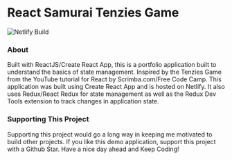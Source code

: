 # React Samurai Tenzies Game
![Netlify Build](https://api.netlify.com/api/v1/badges/3b8d6b1a-0c44-4ca8-b825-6274a945b5d7/deploy-status)

### About
Built with ReactJS/Create React App, this is a portfolio application built to understand the basics of state management. Inspired by the Tenzies Game from the YouTube tutorial for React by Scrimba.com/Free Code Camp. This application was built using Create React App and is hosted on Netlify. It also uses Redux/React Redux for state management as well as the Redux Dev Tools extension to track changes in application state.

### Supporting This Project
Supporting this project would go a long way in keeping me motivated to build other projects. If you like this demo application, support this project with a Github Star. Have a nice day ahead and Keep Coding!
